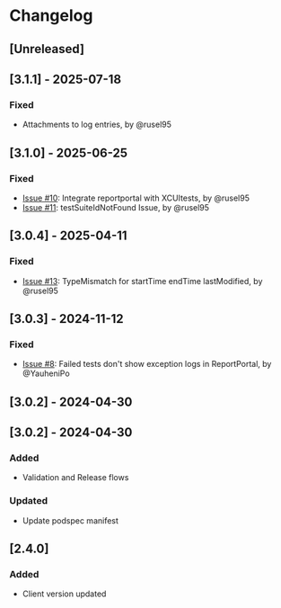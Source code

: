# Changelog

## [Unreleased]

## [3.1.1] - 2025-07-18
### Fixed
- Attachments to log entries, by @rusel95

## [3.1.0] - 2025-06-25
### Fixed
- [Issue #10](https://github.com/reportportal/agent-swift-XCTest/issues/10): Integrate reportportal with XCUItests, by @rusel95
- [Issue #11](https://github.com/reportportal/agent-swift-XCTest/issues/11): testSuiteIdNotFound Issue, by @rusel95

## [3.0.4] - 2025-04-11
### Fixed
- [Issue #13](https://github.com/reportportal/agent-swift-XCTest/issues/13): TypeMismatch for startTime endTime lastModified, by @rusel95

## [3.0.3] - 2024-11-12
### Fixed
- [Issue #8](https://github.com/reportportal/agent-swift-XCTest/issues/8): Failed tests don't show exception logs in ReportPortal, by @YauheniPo

## [3.0.2] - 2024-04-30

## [3.0.2] - 2024-04-30

### Added
- Validation and Release flows

### Updated
- Update podspec manifest

## [2.4.0]
### Added
- Client version updated
